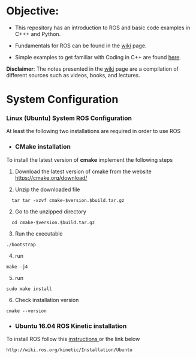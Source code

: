 # Objective:

- This repository has an introduction to ROS and basic code examples in C+++ and Python. 

- Fundamentals for ROS can be found in the [wiki](https://github.com/ruizhermes/linux-robotics-how-to/wiki) page.

- Simple examples to get familiar with Coding in C++ are found [here](https://github.com/ruizhermes/linux-robotics-how-to/wiki/010_turtlesim_examples).


**Disclaimer**:
The notes presented in the [wiki](https://github.com/ruizhermes/linux-robotics-how-to/wiki) page are a compilation of different sources such as videos, books, and lectures.

# System Configuration

### Linux (Ubuntu) System ROS Configuration

At least the following two installations are required in order to use ROS 

- ### CMake installation 

To install the latest version of **cmake** implement the following steps

1. Download the latest version of cmake from the website
https://cmake.org/download/

1. Unzip the downloaded file
```
  tar tar -xzvf cmake-$version.$build.tar.gz
```
2. Go to the unzipped directory 
```
  cd cmake-$version.$build.tar.gz
```
 
3. Run the executable
```
./bootstrap
```
4. run 
```
make -j4
```
5. run
```
sudo make install
```
6. Check installation version
```
cmake --version
 ```
 
- ### Ubuntu 16.04 ROS Kinetic installation
 
 To install ROS follow this [instructions ](http://wiki.ros.org/kinetic/Installation/Ubuntu) or the link below
 ```
 http://wiki.ros.org/kinetic/Installation/Ubuntu
 ```
